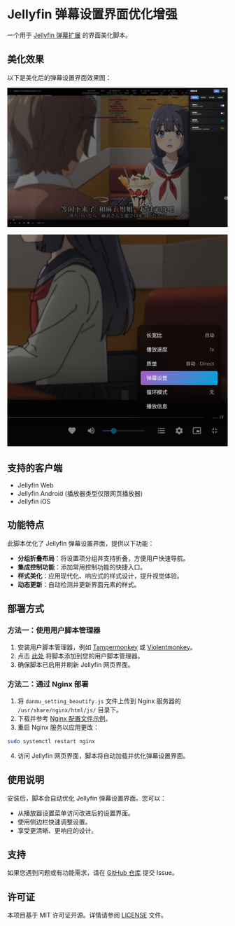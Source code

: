 # Jellyfin 弹幕设置界面优化增强

一个用于 [Jellyfin 弹幕扩展](https://github.com/Izumiko/jellyfin-danmaku/tree/jellyfin) 的界面美化脚本。

## 美化效果

以下是美化后的弹幕设置界面效果图：

![美化效果 1](https://github.com/guiyuanyuanbao/jellyfin-danmaku-beautify/raw/main/img/1.png)

![美化效果 2](https://github.com/guiyuanyuanbao/jellyfin-danmaku-beautify/raw/main/img/2.png)

## 支持的客户端

- Jellyfin Web
- Jellyfin Android (播放器类型仅限网页播放器)
- Jellyfin iOS

## 功能特点

此脚本优化了 Jellyfin 弹幕设置界面，提供以下功能：

- **分组折叠布局**：将设置项分组并支持折叠，方便用户快速导航。
- **集成控制功能**：添加常用控制功能的快捷入口。
- **样式美化**：应用现代化、响应式的样式设计，提升视觉体验。
- **动态更新**：自动检测并更新界面元素的样式。

## 部署方式

### 方法一：使用用户脚本管理器

1. 安装用户脚本管理器，例如 [Tampermonkey](https://www.tampermonkey.net/) 或 [Violentmonkey](https://violentmonkey.github.io/)。 
2. 点击 [此处](https://greasyfork.org/zh-CN/scripts/545506-jellyfin-%E5%BC%B9%E5%B9%95%E8%AE%BE%E7%BD%AE%E7%95%8C%E9%9D%A2%E4%BC%98%E5%8C%96%E5%A2%9E%E5%BC%BA) 将脚本添加到您的用户脚本管理器。
3. 确保脚本已启用并刷新 Jellyfin 网页界面。

### 方法二：通过 Nginx 部署

1. 将 `danmu_setting_beautify.js` 文件上传到 Nginx 服务器的 `/usr/share/nginx/html/js/` 目录下。
2. 下载并参考 [Nginx 配置文件示例](https://github.com/guiyuanyuanbao/jellyfin-danmaku-beautify/blob/main/jellyfin.conf)。
3. 重启 Nginx 服务以应用更改：

```bash
sudo systemctl restart nginx
```

4. 访问 Jellyfin 网页界面，脚本将自动加载并优化弹幕设置界面。


## 使用说明

安装后，脚本会自动优化 Jellyfin 弹幕设置界面。您可以：

- 从播放器设置菜单访问改进后的设置界面。
- 使用侧边栏快速调整设置。
- 享受更清晰、更响应的设计。

## 支持

如果您遇到问题或有功能需求，请在 [GitHub 仓库](https://github.com/guiyuanyuanbao/jellyfin-danmaku-beautify/issues) 提交 Issue。

## 许可证

本项目基于 MIT 许可证开源。详情请参阅 [LICENSE](LICENSE) 文件。
